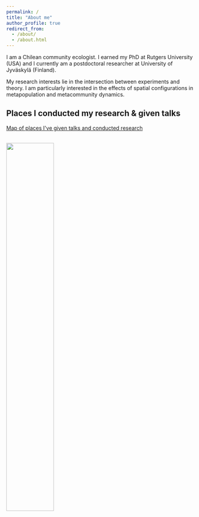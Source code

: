 ```yaml
---
permalink: /
title: "About me"
author_profile: true
redirect_from: 
  - /about/
  - /about.html
---
```


I am a Chilean community ecologist. I earned my PhD at Rutgers University (USA) and I currently am a postdoctoral researcher at University of Jyväskylä (Finland).

My research interests lie in the intersection between experiments and theory. I am particularly interested in the effects of spatial configurations in metapopulation and metacommunity dynamics.

Places I conducted my research & given talks
------
[Map of places I've given talks and conducted research](https://parancibia.github.io/talkmap.html)


<br/><img src='/images/IMG_6370.png' width='50%' />